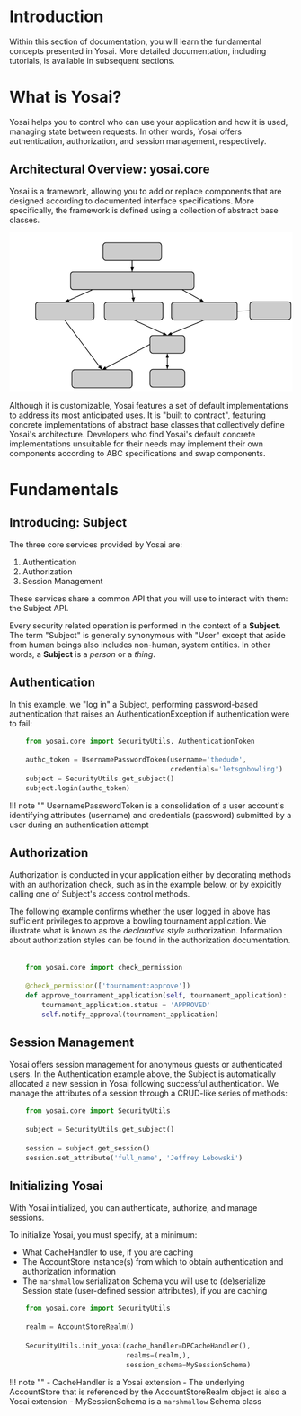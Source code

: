 # Introduction

Within this section of documentation, you will learn the fundamental concepts presented in Yosai.  More detailed documentation, including tutorials, is available in subsequent sections.

# What is Yosai?

Yosai helps you to control who can use your application and how it is used,
managing state between requests.  In other words, Yosai offers authentication,
 authorization, and session management, respectively.

## Architectural Overview: yosai.core

Yosai is a framework, allowing you to add or replace components that are designed according to documented interface specifications.  More specifically, the framework is defined using a collection of abstract base classes.

![anon_architecture](img/anon_architecture.png)

Although it is customizable, Yosai features a set of default implementations to address its most anticipated uses. It is "built to contract", featuring concrete implementations of abstract base classes that collectively define Yosai's architecture. Developers who find Yosai's default concrete implementations unsuitable for their needs may implement their own components according to ABC specifications and swap components.


# Fundamentals

## Introducing: Subject

The three core services provided by Yosai are:

1. Authentication
2. Authorization
3. Session Management

These services share a common API that you will use to interact with them:  the Subject API.

Every security related operation is performed in the context of a **Subject**.
The term "Subject" is generally synonymous with "User" except that aside from
human beings also includes non-human, system entities.  In other words, a **Subject** is a *person* or a *thing*.


## Authentication

In this example, we "log in" a Subject, performing password-based authentication
that raises an AuthenticationException if authentication were to fail:

```Python
    from yosai.core import SecurityUtils, AuthenticationToken

    authc_token = UsernamePasswordToken(username='thedude',
                                        credentials='letsgobowling')
    subject = SecurityUtils.get_subject()
    subject.login(authc_token)
```

!!! note ""
    UsernamePasswordToken is a consolidation of a user account's identifying
    attributes (username) and credentials (password) submitted by a user
    during an authentication attempt


## Authorization

Authorization is conducted in your application either by decorating methods with an authorization check, such as in the example below, or by expicitly calling
one of Subject's access control methods.

The following example confirms whether the user logged in above has sufficient
privileges to approve a bowling tournament application.  We illustrate what is known as the *declarative style* authorization.  Information about authorization styles can be found in the authorization documentation.

```Python

    from yosai.core import check_permission

    @check_permission(['tournament:approve'])
    def approve_tournament_application(self, tournament_application):
        tournament_application.status = 'APPROVED'
        self.notify_approval(tournament_application)
```


## Session Management

Yosai offers session management for anonymous guests or authenticated users.
In the Authentication example above, the Subject is automatically allocated a
new session in Yosai following successful authentication.  We manage
the attributes of a session through a CRUD-like series of methods:

```Python
    from yosai.core import SecurityUtils

    subject = SecurityUtils.get_subject()

    session = subject.get_session()
    session.set_attribute('full_name', 'Jeffrey Lebowski')
```


## Initializing Yosai

With Yosai initialized, you can authenticate, authorize, and manage sessions.

To initialize Yosai, you must specify, at a minimum:
- What CacheHandler to use, if you are caching
- The AccountStore instance(s) from which to obtain authentication and
  authorization information
- The ``marshmallow`` serialization Schema you will use to (de)serialize
  Session state (user-defined session attributes), if you are caching

```Python
    from yosai.core import SecurityUtils

    realm = AccountStoreRealm()

    SecurityUtils.init_yosai(cache_handler=DPCacheHandler(),
                             realms=(realm,),
                             session_schema=MySessionSchema)
```

!!! note ""
    - CacheHandler is a Yosai extension
    - The underlying AccountStore that is referenced by the AccountStoreRealm
      object is also a Yosai extension
    - MySessionSchema is a ``marshmallow`` Schema class

